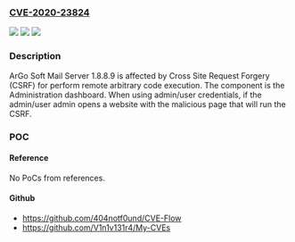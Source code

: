### [CVE-2020-23824](https://cve.mitre.org/cgi-bin/cvename.cgi?name=CVE-2020-23824)
![](https://img.shields.io/static/v1?label=Product&message=n%2Fa&color=blue)
![](https://img.shields.io/static/v1?label=Version&message=n%2Fa&color=blue)
![](https://img.shields.io/static/v1?label=Vulnerability&message=n%2Fa&color=brighgreen)

### Description

ArGo Soft Mail Server 1.8.8.9 is affected by Cross Site Request Forgery (CSRF) for perform remote arbitrary code execution. The component is the Administration dashboard. When using admin/user credentials, if the admin/user admin opens a website with the malicious page that will run the CSRF.

### POC

#### Reference
No PoCs from references.

#### Github
- https://github.com/404notf0und/CVE-Flow
- https://github.com/V1n1v131r4/My-CVEs

